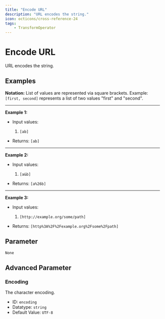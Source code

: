 ```yaml
---
title: "Encode URL"
description: "URL encodes the string."
icon: octicons/cross-reference-24
tags: 
    - TransformOperator
---
```

# Encode URL
<!-- This file was generated - DO NOT CHANGE IT MANUALLY -->



URL encodes the string.

## Examples

**Notation:** List of values are represented via square brackets. Example: `[first, second]` represents a list of two values "first" and "second".

---
**Example 1:**

* Input values:
    1. `[ab]`

* Returns: `[ab]`


---
**Example 2:**

* Input values:
    1. `[a&b]`

* Returns: `[a%26b]`


---
**Example 3:**

* Input values:
    1. `[http://example.org/some/path]`

* Returns: `[http%3A%2F%2Fexample.org%2Fsome%2Fpath]`




## Parameter

`None`

## Advanced Parameter

### Encoding

The character encoding.

- ID: `encoding`
- Datatype: `string`
- Default Value: `UTF-8`



